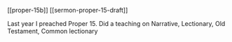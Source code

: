[[proper-15b]]
[[sermon-proper-15-draft]]

Last year I preached Proper 15. Did a teaching on Narrative, Lectionary, Old Testament, Common lectionary